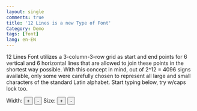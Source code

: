 ```yaml
---
layout: single
comments: true
title: '12 Lines is a new Type of Font'
Category: Demo
tags: [font]
lang: en-EN
---
```


12 Lines Font utilizes a 3-column-3-row grid as start and end points for 6 vertical and 6 horizontal lines that are allowed to join these points in the shortest way possible. With this concept in mind, out of 2^12 = 4096 signs available, only some were carefully chosen to represent all large and small characters of the standard Latin alphabet.
Start typing below,  try w/caps lock too.

<div>Width: <span id="width"></span> <button onclick="w++; update();">+</button> <button onclick="w--; update();">-</button> Size: <span id="size"></span> <button onclick="s++; update();">+</button> <button onclick="s--; update();">-</button></div>
    <canvas id="canvas"></canvas>
    <script>
    var canvas = document.getElementById("canvas");
    var ctx = canvas.getContext("2d");
    canvas.width = window.innerWidth;
    canvas.height = window.innerHeight;
sign = [
[1,1, 1,1, 0,0, 1,0, 0,1, 1,0], //!
[0,0, 0,0, 0,0, 1,0, 1,0, 0,0], //"
[1,1, 1,1, 1,1, 1,1, 1,1, 1,1], //#
[1,1, 1,1, 1,1, 1,0, 1,1, 0,1], //$
[0,1, 1,1, 1,0, 0,1, 1,1, 1,0], //%
[1,0, 1,1, 1,1, 1,1, 1,1, 0,0], //&
[0,0, 0,0, 0,0, 0,0, 1,0, 0,0], //'
[1,0, 0,0, 1,0, 1,1, 0,0, 0,0], //(
[0,1, 0,0, 0,1, 0,0, 0,0, 1,1], //)
[0,0, 1,1, 0,0, 1,1, 1,1, 1,1], //*
[0,0, 1,1, 0,0, 0,0, 1,1, 0,0], //+
[0,0, 0,0, 0,0, 0,0, 0,1, 0,0], //,
[0,0, 1,1, 0,0, 0,0, 0,0, 0,0], //-
[0,0, 0,0, 1,0, 0,0, 0,0, 0,0], //.
[0,1, 1,1, 1,0, 0,1, 1,1, 1,0], ///
[1,1, 0,0, 1,1, 1,1, 1,1, 1,1], //0
[1,0, 0,0, 1,1, 0,0, 1,1, 0,0], //1
[1,0, 1,0, 1,1, 0,1, 1,0, 0,0], //2
[1,1, 0,1, 1,1, 0,0, 0,0, 1,1], //3
[0,0, 1,1, 0,0, 1,0, 0,0, 1,1], //4
[0,1, 0,1, 1,1, 0,0, 1,0, 0,1], //5
[1,1, 1,1, 1,1, 1,1, 0,0, 0,1], //6
[1,1, 0,0, 0,0, 1,0, 0,0, 1,1], //7
[1,1, 1,1, 1,1, 1,1, 0,0, 1,1], //8
[1,1, 1,1, 1,1, 1,0, 0,0, 1,1], //9
[0,0, 1,0, 1,0, 0,0, 0,0, 0,0], //:
[1,0, 1,0, 1,0, 1,0, 1,0, 0,0], //;
[0,1, 1,0, 0,1, 0,0, 1,1, 0,0], //< 
[0,0, 1,1, 1,1, 0,0, 0,0, 0,0], //=
[1,0, 0,1, 1,0, 0,0, 1,1, 0,0], //>
[1,1, 0,1, 0,0, 0,0, 0,1, 1,0], //?
[1,1, 1,0, 1,1, 0,1, 0,1, 1,1], //@
[1,1, 1,1, 0,0, 1,1, 0,0, 1,1], //A
[1,0, 1,1, 1,1, 1,1, 1,0, 0,1], //B
[1,1, 0,0, 1,1, 1,1, 0,0, 0,0], //C
[1,0, 0,1, 1,1, 1,1, 1,0, 0,1], //D 
[1,1, 1,0, 1,1, 1,1, 0,0, 0,0], //E
[1,1, 1,0, 0,0, 1,1, 0,0, 0,0], //F
[1,1, 0,1, 1,1, 1,1, 0,0, 0,1], //G
[0,0, 1,1, 0,0, 1,1, 0,0, 1,1], //H
[1,1, 0,0, 1,1, 0,0, 1,1, 0,0], //I
[1,1, 0,0, 1,1, 0,1, 0,0, 1,1], //J
[0,1, 1,0, 0,1, 1,1, 1,1, 0,0], //K
[0,0, 0,0, 1,1, 1,1, 0,0, 0,0], //L
[1,1, 0,0, 0,0, 1,1, 1,0, 1,1], //M
[1,0, 0,0, 0,1, 1,1, 1,1, 1,1], //N
[1,1, 0,0, 1,1, 1,1, 0,0, 1,1], //O
[1,1, 1,1, 0,0, 1,1, 0,0, 1,0], //P
[1,1, 1,1, 0,1, 1,0, 0,1, 1,0], //Q
[1,1, 1,1, 0,1, 1,1, 0,1, 1,0], //R
[1,1, 1,1, 1,1, 1,0, 0,0, 0,1], //S
[1,1, 0,0, 0,0, 0,0, 1,1, 0,0], //T
[0,0, 0,0, 1,1, 1,1, 0,0, 1,1], //U
[0,0, 0,1, 1,0, 1,1, 0,1, 1,0], //V
[0,0, 0,0, 1,1, 1,1, 0,1, 1,1], //W
[0,0, 1,1, 0,0, 1,0, 1,1, 0,1], //X
[0,0, 1,1, 0,0, 1,0, 0,1, 1,0], //Y
[1,1, 1,1, 1,1, 0,1, 0,0, 1,0], //Z
[1,0, 0,0, 1,0, 1,1, 0,0, 0,0], //[
[1,0, 1,1, 0,1, 1,0, 1,1, 0,1], //\
[0,1, 0,0, 0,1, 0,0, 0,0, 1,1], //]
[1,0, 0,0, 0,0, 1,0, 0,0, 0,0], //^
[0,0, 0,0, 1,1, 0,0, 0,0, 0,0], //_
[1,0, 0,0, 0,0, 0,0, 1,0, 0,0], //`
[0,0, 1,0, 1,1, 0,1, 0,1, 0,0], //a
[0,0, 1,1, 1,1, 1,1, 0,0, 0,1], //b
[0,0, 1,1, 1,1, 0,1, 0,0, 0,0], //c
[0,0, 1,1, 1,1, 0,1, 0,0, 1,1], //d
[1,0, 1,0, 1,1, 1,1, 1,0, 0,0], //e
[0,1, 1,1, 0,0, 0,0, 1,1, 0,0], //f
[0,1, 0,1, 1,1, 0,0, 1,0, 1,1], //g
[0,0, 1,1, 0,0, 1,1, 0,0, 0,1], //h
[0,0, 1,1, 1,1, 0,0, 0,1, 0,0], //i
[0,0, 0,0, 1,1, 0,0, 0,0, 0,1], //j
[0,0, 1,1, 0,1, 1,1, 0,1, 0,0], //k
[0,0, 0,0, 1,1, 0,1, 0,0, 0,0], //l
[0,0, 1,1, 0,0, 0,1, 0,1, 0,1], //m
[0,0, 1,1, 0,0, 0,1, 0,0, 0,1], //n
[0,0, 1,1, 1,1, 0,1, 0,0, 0,1], //o
[0,1, 0,1, 1,0, 0,0, 1,1, 1,0], //p
[1,0, 1,0, 0,1, 1,0, 1,1, 0,0], //q
[0,0, 1,1, 0,0, 0,1, 0,0, 0,0], //r
[0,0, 0,1, 1,0, 0,0, 0,1, 0,0], //s
[0,0, 1,1, 0,1, 0,0, 1,1, 0,0], //t
[0,0, 0,0, 1,1, 0,1, 0,0, 0,1], //u
[0,0, 1,0, 0,1, 0,0, 0,1, 0,1], //v
[0,0, 0,0, 1,1, 0,1, 0,1, 0,1], //w
[0,0, 1,1, 0,0, 0,1, 1,1, 1,0], //x
[0,0, 0,1, 1,1, 0,0, 1,0, 1,1], //y 
[0,0, 1,0, 0,1, 0,0, 0,1, 0,0], //z
[0,1, 1,0, 0,1, 0,0, 1,1, 0,0], //{
[0,0, 0,0, 0,0, 0,0, 1,1, 0,0], //|
[1,0, 0,1, 1,0, 0,0, 1,1, 0,0], //}
[1,0, 0,1, 0,0, 1,0, 1,0, 1,0]  //~
]
var s = 12; //size
var l = 0; //left
var d = 0; //down
var w = 2; //width
on = true;
var update = function(){
document.getElementById('width').innerHTML = w;
document.getElementById('size').innerHTML = s;
}
update();
var clear = function(){
  ctx.clearRect(s/2+l,s/2+d,s*3,s*3);
} 
var cursor = function(){
    if (on) {
      clear();
      ctx.beginPath();  
      ctx.lineWidth=w;
      ctx.moveTo(s+l,s*3+d); 
      ctx.lineTo(s*3+l,s*3+d); 
      ctx.stroke(); 
      on = false;
    } else {
      clear();
      on = true;
    }
}
setInterval(cursor, 500);
document.onkeydown = function(e) {
    if (e.keyCode == 8) { clear(); l -= s*3; clear(); 
      if(l < 0) { l = 0; }
    }  //backspace
}
document.onkeypress = function(evt) {
    evt = evt || window.event;
    var charCode = evt.keyCode || evt.which;
    if (charCode == 13 || l > canvas.width-s*3) { clear(); l = 0; d += s*3; }  //enter+EOL
    if (charCode == 32) { clear(); l += s*3; }  //space
    var at = charCode - 33;
    clear();
    ctx.beginPath();  ctx.lineWidth=w;
    //horizontal lines
    ctx.moveTo(s+l,s+d); if (sign[at][0]) { ctx.lineTo(s*2+l,s+d); } 
    ctx.moveTo(s*2+l,s+d); if (sign[at][1]) { ctx.lineTo(s*3+l,s+d); }
    ctx.moveTo(s+l,s*2+d); if (sign[at][2]) { ctx.lineTo(s*2+l,s*2+d); } 
    ctx.moveTo(s*2+l,s*2+d); if (sign[at][3]) { ctx.lineTo(s*3+l,s*2+d); }
    ctx.moveTo(s+l,s*3+d); if (sign[at][4]) { ctx.lineTo(s*2+l,s*3+d); } 
    ctx.moveTo(s*2+l,s*3+d); if (sign[at][5]) { ctx.lineTo(s*3+l,s*3+d); }
    //vertical lines
    ctx.moveTo(s+l,s+d); if (sign[at][6]) { ctx.lineTo(s+l,s*2+d); } 
    ctx.moveTo(s+l,s*2+d); if (sign[at][7]) { ctx.lineTo(s+l,s*3+d); }
    ctx.moveTo(s*2+l,s+d); if (sign[at][8]) { ctx.lineTo(s*2+l,s*2+d); } 
    ctx.moveTo(s*2+l,s*2+d); if (sign[at][9]) { ctx.lineTo(s*2+l,s*3+d); }
    ctx.moveTo(s*3+l,s+d); if (sign[at][10]) { ctx.lineTo(s*3+l,s*2+d); } 
    ctx.moveTo(s*3+l,s*2+d); if (sign[at][11]) { ctx.lineTo(s*3+l,s*3+d); }
    ctx.stroke();
    l += s*3; 
}
    </script>
